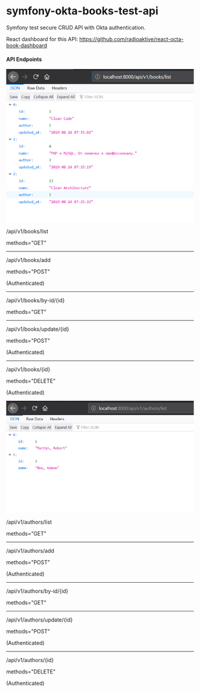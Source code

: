 # symfony-okta-books-test-api

Symfony test secure CRUD API with Okta authentication.

React dashboard for this API: https://github.com/radioaktive/react-octa-book-dashboard

#### API Endpoints

![](https://raw.githubusercontent.com/radioaktive/symfony-okta-books-test-api/master/docs/img/bookslist2.png)

/api/v1/books/list

methods="GET"

---

/api/v1/books/add

methods="POST"

(Authenticated)

---

/api/v1/books/by-id/{id}

methods="GET"

---
/api/v1/books/update/{id}

methods="POST"

(Authenticated)

---

/api/v1/books/{id}

methods="DELETE"

(Authenticated)


![](https://raw.githubusercontent.com/radioaktive/symfony-okta-books-test-api/master/docs/img/authorslist.png)

/api/v1/authors/list

methods="GET"

---

/api/v1/authors/add

methods="POST"

(Authenticated)

---

/api/v1/authors/by-id/{id}

methods="GET"

---

/api/v1/authors/update/{id}

methods="POST"

(Authenticated)

---

/api/v1/authors/{id}

methods="DELETE"

(Authenticated)
